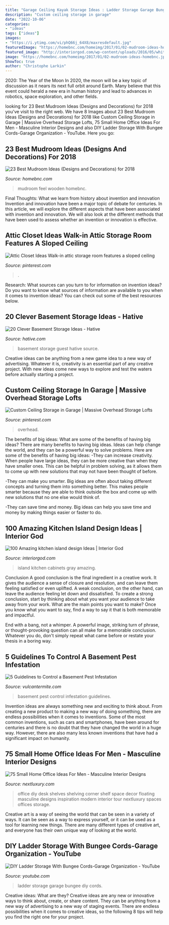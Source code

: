```yaml
---
title: "Garage Ceiling Kayak Storage Ideas : Ladder Storage Garage Bungee Diy Cords"
description: "Custom ceiling storage in garage"
date: "2022-10-06"
categories:
- "ideas"
tags: ["ideas"]
images:
- "https://i.ytimg.com/vi/phQ66j_64X8/maxresdefault.jpg"
featuredImage: "https://homebnc.com/homeimg/2017/01/02-mudroom-ideas-homebnc.jpg"
featured_image: "http://interiorgod.com/wp-content/uploads/2016/05/white-cabinets-gray-island.jpg"
image: "https://homebnc.com/homeimg/2017/01/02-mudroom-ideas-homebnc.jpg"
ShowToc: true
author: "Christophe Larkin"
---
```



2020: The Year of the Moon
In 2020, the moon will be a key topic of discussion as it nears its next full orbit around Earth. Many believe that this event could herald a new era in human history and lead to advances in robotics, space exploration, and other fields.

	

		
looking for 23 Best Mudroom Ideas (Designs and Decorations) for 2018 you've visit to the right web. We have 8 Images about 23 Best Mudroom Ideas (Designs and Decorations) for 2018 like Custom Ceiling Storage in Garage | Massive Overhead Storage Lofts, 75 Small Home Office Ideas For Men - Masculine Interior Designs and also DIY Ladder Storage With Bungee Cords-Garage Organization - YouTube. Here you go:
		
    
## 23 Best Mudroom Ideas (Designs And Decorations) For 2018

<img loading=lazy src="https://homebnc.com/homeimg/2017/01/02-mudroom-ideas-homebnc.jpg" onerror="this.onerror=null;this.src='https://tse4.mm.bing.net/th?id=OIP.GkATKbz_UB4MGqASFibR9QHaJ4&amp;pid=15.1';" alt="23 Best Mudroom Ideas (Designs and Decorations) for 2018">

_Source: homebnc.com_

>mudroom feel wooden homebnc. 

	

Final Thoughts: What we learn from history about invention and innovation
Invention and innovation have been a major topic of debate for centuries. In this article, we will explore the different aspects that have been associated with invention and innovation. We will also look at the different methods that have been used to assess whether an invention or innovation is effective.

    
## Attic Closet Ideas Walk-in Attic Storage Room Features A Sloped Ceiling

<img loading=lazy src="https://i.pinimg.com/736x/00/ef/e6/00efe6fbeca72aae9d06f057f39556e4.jpg" onerror="this.onerror=null;this.src='https://tse3.mm.bing.net/th?id=OIP.xxqnvggS2FF3O65lyS53MQHaJ3&amp;pid=15.1';" alt="Attic Closet Ideas Walk-in attic storage room features a sloped ceiling">

_Source: pinterest.com_

>. 

	

Research: What sources can you turn to for information on invention ideas?
Do you want to know what sources of information are available to you when it comes to invention ideas? You can check out some of the best resources below.

    
## 20 Clever Basement Storage Ideas - Hative

<img loading=lazy src="https://hative.com/wp-content/uploads/2014/05/basement-storage-ideas/20-basement-guest-room.jpg" onerror="this.onerror=null;this.src='https://tse3.mm.bing.net/th?id=OIP.b7oO10cIyDngqib2eUmWWwHaLG&amp;pid=15.1';" alt="20 Clever Basement Storage Ideas - Hative">

_Source: hative.com_

>basement storage guest hative source. 

	

Creative ideas can be anything from a new game idea to a new way of advertising. Whatever it is, creativity is an essential part of any creative project. With new ideas come new ways to explore and test the waters before actually starting a project.

    
## Custom Ceiling Storage In Garage | Massive Overhead Storage Lofts

<img loading=lazy src="https://i.pinimg.com/736x/90/03/87/90038793f25197a2d4e91371943e5c51.jpg" onerror="this.onerror=null;this.src='https://tse4.mm.bing.net/th?id=OIP.iJ334_EJ4iFh_l9h7WQcLQHaHa&amp;pid=15.1';" alt="Custom Ceiling Storage in Garage | Massive Overhead Storage Lofts">

_Source: pinterest.com_

>overhead. 

	

The benefits of big ideas: What are some of the benefits of having big ideas?
There are many benefits to having big ideas. Ideas can help change the world, and they can be a powerful way to solve problems. Here are some of the benefits of having big ideas: 
-They can increase creativity. When people have large ideas, they can be more creative than when they have smaller ones. This can be helpful in problem solving, as it allows them to come up with new solutions that may not have been thought of before. 

-They can make you smarter. Big ideas are often about taking different concepts and turning them into something better. This makes people smarter because they are able to think outside the box and come up with new solutions that no one else would think of. 

-They can save time and money. Big ideas can help you save time and money by making things easier or faster to do.

    
## 100 Amazing Kitchen Island Design Ideas | Interior God

<img loading=lazy src="http://interiorgod.com/wp-content/uploads/2016/05/white-cabinets-gray-island.jpg" onerror="this.onerror=null;this.src='https://tse4.mm.bing.net/th?id=OIP.hhRgtEgHND7MLwaNHIix8QHaJ3&amp;pid=15.1';" alt="100 Amazing kitchen island design Ideas | Interior God">

_Source: interiorgod.com_

>island kitchen cabinets gray amazing. 

	

Conclusion
A good conclusion is the final ingredient in a creative work. It gives the audience a sense of closure and resolution, and can leave them feeling satisfied or even uplifted. A weak conclusion, on the other hand, can leave the audience feeling let down and dissatisfied.
To create a strong conclusion, start by thinking about what you want your audience to take away from your work. What are the main points you want to make? Once you know what you want to say, find a way to say it that is both memorable and impactful.

End with a bang, not a whimper. A powerful image, striking turn of phrase, or thought-provoking question can all make for a memorable conclusion. Whatever you do, don't simply repeat what came before or restate your thesis in a boring way.

    
## 5 Guidelines To Control A Basement Pest Infestation

<img loading=lazy src="https://www.vulcantermite.com/wp-content/uploads/2013/01/basement.jpg" onerror="this.onerror=null;this.src='https://tse2.mm.bing.net/th?id=OIP.fvTGsVc_ENlu5SrAGtmH5wHaE8&amp;pid=15.1';" alt="5 Guidelines to Control a Basement Pest Infestation">

_Source: vulcantermite.com_

>basement pest control infestation guidelines. 

	

Invention ideas are always something new and exciting to think about. From creating a new product to making a new way of doing something, there are endless possibilities when it comes to inventions. Some of the most common inventions, such as cars and smartphones, have been around for centuries and there is no doubt that they have changed the world in a huge way. However, there are also many less known inventions that have had a significant impact on humanity.

    
## 75 Small Home Office Ideas For Men - Masculine Interior Designs

<img loading=lazy src="http://nextluxury.com/wp-content/uploads/small-home-office-ideas-design-inspiration-with-wall-shelves.jpg" onerror="this.onerror=null;this.src='https://tse3.mm.bing.net/th?id=OIP.NVyN4nrTaOvNVlwHvaCOoAAAAA&amp;pid=15.1';" alt="75 Small Home Office Ideas For Men - Masculine Interior Designs">

_Source: nextluxury.com_

>office diy desk shelves shelving corner shelf space decor floating masculine designs inspiration modern interior tour nextluxury spaces offices storage. 

	

Creative art is a way of seeing the world that can be seen in a variety of ways. It can be seen as a way to express yourself, or it can be used as a tool for learning new things. There are many different types of creative art, and everyone has their own unique way of looking at the world.

    
## DIY Ladder Storage With Bungee Cords-Garage Organization - YouTube

<img loading=lazy src="https://i.ytimg.com/vi/phQ66j_64X8/maxresdefault.jpg" onerror="this.onerror=null;this.src='https://tse3.mm.bing.net/th?id=OIP.SddLLz81zI02mQDyxq6akAHaEK&amp;pid=15.1';" alt="DIY Ladder Storage With Bungee Cords-Garage Organization - YouTube">

_Source: youtube.com_

>ladder storage garage bungee diy cords. 

	

Creative ideas: What are they?
Creative ideas are any new or innovative ways to think about, create, or share content. They can be anything from a new way of advertising to a new way of staging events. There are endless possibilities when it comes to creative ideas, so the following 8 tips will help you find the right one for your project.

